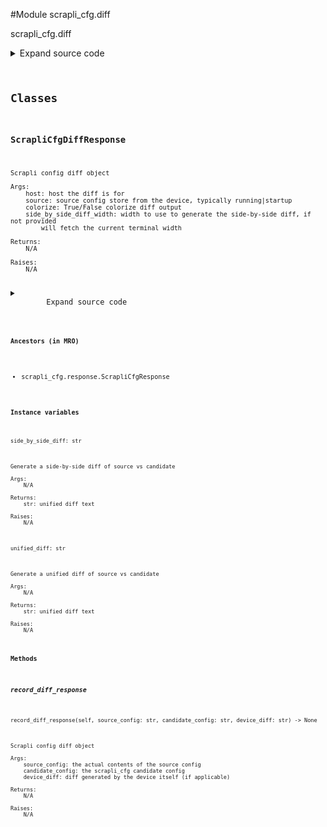 <link rel="preload stylesheet" as="style" href="https://cdnjs.cloudflare.com/ajax/libs/10up-sanitize.css/11.0.1/sanitize.min.css" integrity="sha256-PK9q560IAAa6WVRRh76LtCaI8pjTJ2z11v0miyNNjrs=" crossorigin>
<link rel="preload stylesheet" as="style" href="https://cdnjs.cloudflare.com/ajax/libs/10up-sanitize.css/11.0.1/typography.min.css" integrity="sha256-7l/o7C8jubJiy74VsKTidCy1yBkRtiUGbVkYBylBqUg=" crossorigin>
<link rel="stylesheet preload" as="style" href="https://cdnjs.cloudflare.com/ajax/libs/highlight.js/10.1.1/styles/github.min.css" crossorigin>
<script defer src="https://cdnjs.cloudflare.com/ajax/libs/highlight.js/10.1.1/highlight.min.js" integrity="sha256-Uv3H6lx7dJmRfRvH8TH6kJD1TSK1aFcwgx+mdg3epi8=" crossorigin></script>
<script>window.addEventListener('DOMContentLoaded', () => hljs.initHighlighting())</script>















#Module scrapli_cfg.diff

scrapli_cfg.diff

<details class="source">
    <summary>
        <span>Expand source code</span>
    </summary>
    <pre>
        <code class="python">
"""scrapli_cfg.diff"""
import difflib
import shutil
from typing import List, Tuple

from scrapli_cfg.exceptions import DiffConfigError
from scrapli_cfg.response import ScrapliCfgResponse

GREEN = "\033[92m"
RED = "\033[91m"
YELLOW = "\033[93m"
END_COLOR = "\033[0m"


class ScrapliCfgDiffResponse(ScrapliCfgResponse):
    def __init__(
        self, host: str, source: str, colorize: bool = True, side_by_side_diff_width: int = 0
    ) -> None:
        """
        Scrapli config diff object

        Args:
            host: host the diff is for
            source: source config store from the device, typically running|startup
            colorize: True/False colorize diff output
            side_by_side_diff_width: width to use to generate the side-by-side diff, if not provided
                will fetch the current terminal width

        Returns:
            N/A

        Raises:
            N/A

        """
        super().__init__(host=host, raise_for_status_exception=DiffConfigError)

        self.colorize = colorize
        self.side_by_side_diff_width = side_by_side_diff_width

        self.source = source
        self.source_config = ""
        self.candidate_config = ""
        self.device_diff = ""

        self._difflines: List[str] = []
        self.additions = ""
        self.subtractions = ""

        self._unified_diff = ""
        self._side_by_side_diff = ""

    def __repr__(self) -> str:
        """
        Magic repr method for ScrapliCfgResponse class

        Args:
            N/A

        Returns:
            str: repr for class object

        Raises:
            N/A

        """
        return f"ScrapliCfgDiffResponse <Success: {str(not self.failed)}>"

    def __str__(self) -> str:
        """
        Magic str method for ScrapliCfgDiffResponse class

        Args:
            N/A

        Returns:
            str: str for class object

        Raises:
            N/A

        """
        return f"ScrapliCfgDiffResponse <Success: {str(not self.failed)}>"

    def record_diff_response(
        self, source_config: str, candidate_config: str, device_diff: str
    ) -> None:
        """
        Scrapli config diff object

        Args:
            source_config: the actual contents of the source config
            candidate_config: the scrapli_cfg candidate config
            device_diff: diff generated by the device itself (if applicable)

        Returns:
            N/A

        Raises:
            N/A

        """
        self.source_config = source_config
        self.candidate_config = candidate_config
        self.device_diff = device_diff

        _differ = difflib.Differ()
        self._difflines = list(
            _differ.compare(
                self.source_config.splitlines(keepends=True),
                self.candidate_config.splitlines(keepends=True),
            )
        )

        self.additions = "".join([line[2:] for line in self._difflines if line[:2] == "+ "])
        self.subtractions = "".join([line[2:] for line in self._difflines if line[:2] == "- "])

    def _generate_colors(self) -> Tuple[str, str, str, str]:
        """
        Generate the necessary strings for colorizing or not output

        Args:
            N/A

        Returns:
            tuple: tuple of strings for colorizing (or not) output

        Raises:
            N/A

        """
        yellow = YELLOW if self.colorize else "? "
        red = RED if self.colorize else "- "
        green = GREEN if self.colorize else "+ "
        end = END_COLOR if self.colorize else ""
        return yellow, red, green, end

    @property
    def side_by_side_diff(self) -> str:
        """
        Generate a side-by-side diff of source vs candidate

        Args:
            N/A

        Returns:
            str: unified diff text

        Raises:
            N/A

        """
        if self._side_by_side_diff:
            return self._side_by_side_diff

        yellow, red, green, end = self._generate_colors()

        term_width = self.side_by_side_diff_width or shutil.get_terminal_size().columns
        half_term_width = int(term_width / 2)
        diff_side_width = int(half_term_width - 5)

        side_by_side_diff_lines = []
        for line in self._difflines:
            if line[:2] == "? ":
                current = (
                    yellow + f"{line[2:][:diff_side_width].rstrip() : <{half_term_width}}" + end
                )
                candidate = yellow + f"{line[2:][:diff_side_width].rstrip()}" + end
            elif line[:2] == "- ":
                current = red + f"{line[2:][:diff_side_width].rstrip() : <{half_term_width}}" + end
                candidate = ""
            elif line[:2] == "+ ":
                current = f"{'' : <{half_term_width}}"
                candidate = green + f"{line[2:][:diff_side_width].rstrip()}" + end
            else:
                current = f"{line[2:][:diff_side_width].rstrip() : <{half_term_width}}"
                candidate = f"{line[2:][:diff_side_width].rstrip()}"

            side_by_side_diff_lines.append(current + candidate)

        joined_side_by_side_diff = "\n".join(side_by_side_diff_lines)

        self._side_by_side_diff = joined_side_by_side_diff

        return self._side_by_side_diff

    @property
    def unified_diff(self) -> str:
        """
        Generate a unified diff of source vs candidate

        Args:
            N/A

        Returns:
            str: unified diff text

        Raises:
            N/A

        """
        if self._unified_diff:
            return self._unified_diff

        yellow, red, green, end = self._generate_colors()

        unified_diff = [
            yellow + line[2:] + end
            if line[:2] == "? "
            else red + line[2:] + end
            if line[:2] == "- "
            else green + line[2:] + end
            if line[:2] == "+ "
            else line[2:]
            for line in self._difflines
        ]
        joined_unified_diff = "".join(unified_diff)

        self._unified_diff = joined_unified_diff

        return self._unified_diff
        </code>
    </pre>
</details>




## Classes

### ScrapliCfgDiffResponse


```text
Scrapli config diff object

Args:
    host: host the diff is for
    source: source config store from the device, typically running|startup
    colorize: True/False colorize diff output
    side_by_side_diff_width: width to use to generate the side-by-side diff, if not provided
        will fetch the current terminal width

Returns:
    N/A

Raises:
    N/A
```

<details class="source">
    <summary>
        <span>Expand source code</span>
    </summary>
    <pre>
        <code class="python">
class ScrapliCfgDiffResponse(ScrapliCfgResponse):
    def __init__(
        self, host: str, source: str, colorize: bool = True, side_by_side_diff_width: int = 0
    ) -> None:
        """
        Scrapli config diff object

        Args:
            host: host the diff is for
            source: source config store from the device, typically running|startup
            colorize: True/False colorize diff output
            side_by_side_diff_width: width to use to generate the side-by-side diff, if not provided
                will fetch the current terminal width

        Returns:
            N/A

        Raises:
            N/A

        """
        super().__init__(host=host, raise_for_status_exception=DiffConfigError)

        self.colorize = colorize
        self.side_by_side_diff_width = side_by_side_diff_width

        self.source = source
        self.source_config = ""
        self.candidate_config = ""
        self.device_diff = ""

        self._difflines: List[str] = []
        self.additions = ""
        self.subtractions = ""

        self._unified_diff = ""
        self._side_by_side_diff = ""

    def __repr__(self) -> str:
        """
        Magic repr method for ScrapliCfgResponse class

        Args:
            N/A

        Returns:
            str: repr for class object

        Raises:
            N/A

        """
        return f"ScrapliCfgDiffResponse <Success: {str(not self.failed)}>"

    def __str__(self) -> str:
        """
        Magic str method for ScrapliCfgDiffResponse class

        Args:
            N/A

        Returns:
            str: str for class object

        Raises:
            N/A

        """
        return f"ScrapliCfgDiffResponse <Success: {str(not self.failed)}>"

    def record_diff_response(
        self, source_config: str, candidate_config: str, device_diff: str
    ) -> None:
        """
        Scrapli config diff object

        Args:
            source_config: the actual contents of the source config
            candidate_config: the scrapli_cfg candidate config
            device_diff: diff generated by the device itself (if applicable)

        Returns:
            N/A

        Raises:
            N/A

        """
        self.source_config = source_config
        self.candidate_config = candidate_config
        self.device_diff = device_diff

        _differ = difflib.Differ()
        self._difflines = list(
            _differ.compare(
                self.source_config.splitlines(keepends=True),
                self.candidate_config.splitlines(keepends=True),
            )
        )

        self.additions = "".join([line[2:] for line in self._difflines if line[:2] == "+ "])
        self.subtractions = "".join([line[2:] for line in self._difflines if line[:2] == "- "])

    def _generate_colors(self) -> Tuple[str, str, str, str]:
        """
        Generate the necessary strings for colorizing or not output

        Args:
            N/A

        Returns:
            tuple: tuple of strings for colorizing (or not) output

        Raises:
            N/A

        """
        yellow = YELLOW if self.colorize else "? "
        red = RED if self.colorize else "- "
        green = GREEN if self.colorize else "+ "
        end = END_COLOR if self.colorize else ""
        return yellow, red, green, end

    @property
    def side_by_side_diff(self) -> str:
        """
        Generate a side-by-side diff of source vs candidate

        Args:
            N/A

        Returns:
            str: unified diff text

        Raises:
            N/A

        """
        if self._side_by_side_diff:
            return self._side_by_side_diff

        yellow, red, green, end = self._generate_colors()

        term_width = self.side_by_side_diff_width or shutil.get_terminal_size().columns
        half_term_width = int(term_width / 2)
        diff_side_width = int(half_term_width - 5)

        side_by_side_diff_lines = []
        for line in self._difflines:
            if line[:2] == "? ":
                current = (
                    yellow + f"{line[2:][:diff_side_width].rstrip() : <{half_term_width}}" + end
                )
                candidate = yellow + f"{line[2:][:diff_side_width].rstrip()}" + end
            elif line[:2] == "- ":
                current = red + f"{line[2:][:diff_side_width].rstrip() : <{half_term_width}}" + end
                candidate = ""
            elif line[:2] == "+ ":
                current = f"{'' : <{half_term_width}}"
                candidate = green + f"{line[2:][:diff_side_width].rstrip()}" + end
            else:
                current = f"{line[2:][:diff_side_width].rstrip() : <{half_term_width}}"
                candidate = f"{line[2:][:diff_side_width].rstrip()}"

            side_by_side_diff_lines.append(current + candidate)

        joined_side_by_side_diff = "\n".join(side_by_side_diff_lines)

        self._side_by_side_diff = joined_side_by_side_diff

        return self._side_by_side_diff

    @property
    def unified_diff(self) -> str:
        """
        Generate a unified diff of source vs candidate

        Args:
            N/A

        Returns:
            str: unified diff text

        Raises:
            N/A

        """
        if self._unified_diff:
            return self._unified_diff

        yellow, red, green, end = self._generate_colors()

        unified_diff = [
            yellow + line[2:] + end
            if line[:2] == "? "
            else red + line[2:] + end
            if line[:2] == "- "
            else green + line[2:] + end
            if line[:2] == "+ "
            else line[2:]
            for line in self._difflines
        ]
        joined_unified_diff = "".join(unified_diff)

        self._unified_diff = joined_unified_diff

        return self._unified_diff
        </code>
    </pre>
</details>


#### Ancestors (in MRO)
- scrapli_cfg.response.ScrapliCfgResponse
#### Instance variables

    
`side_by_side_diff: str`

```text
Generate a side-by-side diff of source vs candidate

Args:
    N/A

Returns:
    str: unified diff text

Raises:
    N/A
```



    
`unified_diff: str`

```text
Generate a unified diff of source vs candidate

Args:
    N/A

Returns:
    str: unified diff text

Raises:
    N/A
```


#### Methods

    

##### record_diff_response
`record_diff_response(self, source_config: str, candidate_config: str, device_diff: str) ‑> None`

```text
Scrapli config diff object

Args:
    source_config: the actual contents of the source config
    candidate_config: the scrapli_cfg candidate config
    device_diff: diff generated by the device itself (if applicable)

Returns:
    N/A

Raises:
    N/A
```